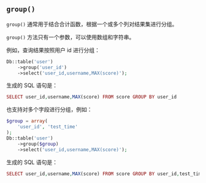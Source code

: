 ## `group()`

`group()` 通常用于结合合计函数，根据一个或多个列对结果集进行分组。

`group()` 方法只有一个参数，可以使用数组和字符串。

例如，查询结果按照用户 id 进行分组：

``` php
Db::table('user')
    ->group('user_id')
    ->select('user_id,username,MAX(score)');
```

生成的 SQL 语句是：

``` php
SELECT user_id,username,MAX(score) FROM score GROUP BY user_id
```

也支持对多个字段进行分组，例如：

``` php
$group = array(
    'user_id', 'test_time'
);
Db::table('user')
    ->group($group)
    ->select('user_id,username,MAX(score)');
```

生成的 SQL 语句是：

``` php
SELECT user_id,username,MAX(score) FROM score GROUP BY user_id,test_time
```

